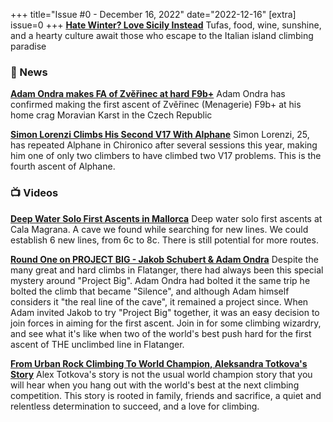 +++
title="Issue #0 - December 16, 2022"
date="2022-12-16"
[extra]
issue=0
+++
**[Hate Winter? Love Sicily Instead](https://www.climbing.com/places/sicily-italy-rock-climbing/)** Tufas, food, wine, sunshine, and a hearty culture await those who escape to the Italian island climbing paradise




### 📰 News
**[Adam Ondra makes FA of Zvěřinec at hard F9b+](https://www.climber.co.uk/news/adam-ondra-makes-fa-of-zv-inec-at-hard-f9b/)** Adam Ondra has confirmed making the first ascent of Zvěřinec (Menagerie) F9b+ at his home crag Moravian Karst in the Czech Republic

**[Simon Lorenzi Climbs His Second V17 With Alphane](https://gripped.com/profiles/simon-lorenzi-climbs-his-second-v17-with-alphane/)** Simon Lorenzi, 25, has repeated Alphane in Chironico after several sessions this year, making him one of only two climbers to have climbed two V17 problems. This is the fourth ascent of Alphane.



### 📺 Videos
**[Deep Water Solo First Ascents in Mallorca](https://www.youtube.com/watch?v=BbreQjA-1_s)** Deep water solo first ascents at Cala Magrana. A cave we found while searching for new lines. We could establish 6 new lines, from 6c to 8c. There is still potential for more routes.

**[Round One on PROJECT BIG - Jakob Schubert & Adam Ondra](https://www.youtube.com/watch?v=td__pF4Ff2o)** Despite the many great and hard climbs in Flatanger, there had always been this special mystery around "Project Big". Adam Ondra had bolted it the same trip he bolted the climb that became "Silence", and although Adam himself considers it "the real line of the cave", it remained a project since.
When Adam invited Jakob to try "Project Big" together, it was an easy decision to join forces in aiming for the first ascent. Join in for some climbing wizardry, and see what it's like when two of the world's best push hard for the first ascent of THE unclimbed line in Flatanger.

**[From Urban Rock Climbing To World Champion, Aleksandra Totkova's Story](https://www.youtube.com/watch?v=qLByxu_iFfI)** Alex Totkova's story is not the usual world champion story that you will hear when you hang out with the world's best at the next climbing competition. This story is rooted in family, friends and sacrifice, a quiet and relentless determination to succeed, and a love for climbing.


